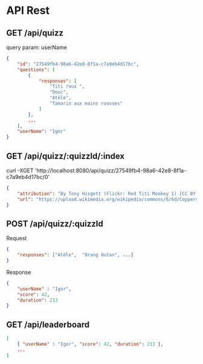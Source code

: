# API Rest
  
GET  /api/quizz
---

query param: userName

```json
{
    "id": "27549fb4-98a6-42e8-8f1a-c7a9eb4d17bc",
    "questions": [
        {
            "responses": [
                "Titi roux ",
                "Douc",
                "Atèle",
                "Tamarin aux mains rousses"
            ]
        },
        ...
    ],
    "userName": "Igor"
}
```


GET  /api/quizz/:quizzId/:index
---

curl -XGET 'http://localhost:8080/api/quizz/27549fb4-98a6-42e8-8f1a-c7a9eb4d17bc/0'

```json
{
    "attribution": "By Tony Hisgett (Flickr: Red Titi Monkey 1) [CC BY 2.0 (http://creativecommons.org/licenses/by/2.0)], via Wikimedia Commons",
    "url": "https://upload.wikimedia.org/wikipedia/commons/6/6d/Coppery_Titi_1.jpg"
}
```

POST /api/quizz/:quizzId
---

Request
```json
{
    "responses": ["Atèle",  "Orang Outan", ...]
}
```


Response
```json
{
    "userName" : "Igor",
    "score": 42,
    "duration": 213
}
```

GET  /api/leaderboard
---

```json
[
    { "userName" : "Igor", "score": 42, "duration": 213 },
    ...
]
```